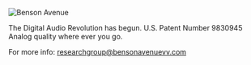![Benson Avenue](https://pbs.twimg.com/profile_images/978455393553678336/WYmE-8Bp_400x400.jpg)

The Digital Audio Revolution has begun. U.S. Patent Number 9830945 Analog quality where ever you go. 

For more info: [researchgroup@bensonavenuevv.com](mailto:researchgroup@bensonavenuevv.com)
